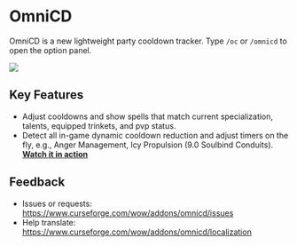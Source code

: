# OmniCD

OmniCD is a new lightweight party cooldown tracker. Type `/oc` or `/omnicd` to open the option panel.

![](https://i.imgur.com/zhGuSJN.png)

## Key Features
* Adjust cooldowns and show spells that match current specialization, talents, equipped trinkets, and pvp status.
* Detect all in-game dynamic cooldown reduction and adjust timers on the fly, e.g., Anger Management, Icy Propulsion (9.0 Soulbind Conduits). [**Watch it in action**](https://imgur.com/QUOk9dy)

## Feedback
* Issues or requests: https://www.curseforge.com/wow/addons/omnicd/issues
* Help translate: https://www.curseforge.com/wow/addons/omnicd/localization